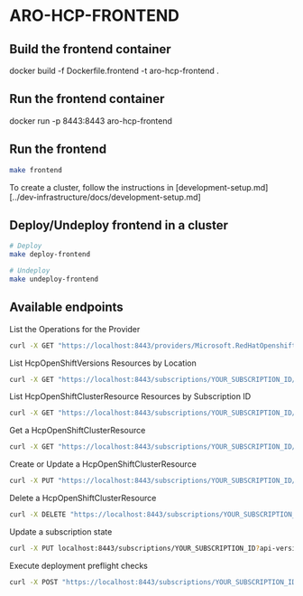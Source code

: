 # ARO-HCP-FRONTEND

## Build the frontend container
docker build -f Dockerfile.frontend -t aro-hcp-frontend .

## Run the frontend container
docker run -p 8443:8443 aro-hcp-frontend

## Run the frontend

```bash
make frontend
```

To create a cluster, follow the instructions in [development-setup.md][../dev-infrastructure/docs/development-setup.md]

## Deploy/Undeploy frontend in a cluster

```bash
# Deploy
make deploy-frontend

# Undeploy
make undeploy-frontend
```

## Available endpoints

List the Operations for the Provider
```bash
curl -X GET "https://localhost:8443/providers/Microsoft.RedHatOpenshift/operations?api-version=2024-06-10-preview"
```

List HcpOpenShiftVersions Resources by Location
```bash
curl -X GET "https://localhost:8443/subscriptions/YOUR_SUBSCRIPTION_ID/locations/YOUR_LOCATION/providers/Microsoft.RedHatOpenshift/hcpOpenShiftVersions?api-version=2024-06-10-preview"
```

List HcpOpenShiftClusterResource Resources by Subscription ID
```bash
curl -X GET "https://localhost:8443/subscriptions/YOUR_SUBSCRIPTION_ID/providers/Microsoft.RedHatOpenshift/hcpOpenShiftClusters?api-version=2024-06-10-preview"
```

Get a HcpOpenShiftClusterResource
```bash
curl -X GET "https://localhost:8443/subscriptions/YOUR_SUBSCRIPTION_ID/resourceGroups/YOUR_RESOURCE_GROUP_NAME/providers/Microsoft.RedHatOpenshift/hcpOpenShiftClusters/YOUR_CLUSTER_NAME?api-version=2024-06-10-preview"
```

Create or Update a HcpOpenShiftClusterResource
```bash
curl -X PUT "https://localhost:8443/subscriptions/YOUR_SUBSCRIPTION_ID/resourceGroups/YOUR_RESOURCE_GROUP_NAME/providers/Microsoft.RedHatOpenshift/hcpOpenShiftClusters/YOUR_CLUSTER_NAME?api-version=2024-06-10-preview" --json @mycluster.json
```

Delete a HcpOpenShiftClusterResource
```bash
curl -X DELETE "https://localhost:8443/subscriptions/YOUR_SUBSCRIPTION_ID/resourceGroups/YOUR_RESOURCE_GROUP_NAME/providers/Microsoft.RedHatOpenshift/hcpOpenShiftClusters/YOUR_CLUSTER_NAME?api-version=2024-06-10-preview"
```


Update a subscription state
```bash
curl -X PUT localhost:8443/subscriptions/YOUR_SUBSCRIPTION_ID?api-version=2.0 --json '{"state":"Registered"}'
```

Execute deployment preflight checks
```bash
curl -X POST "https://localhost:8443/subscriptions/YOUR_SUBSCRIPTION_ID/resourceGroups/YOUR_RESOURCE_GROUP_NAME/providers/Microsoft.RedHatOpenshift/deployments/YOUR_DEPLOYMENT_NAME/preflight?api-version=2020-06-01" --json preflight.json
```
